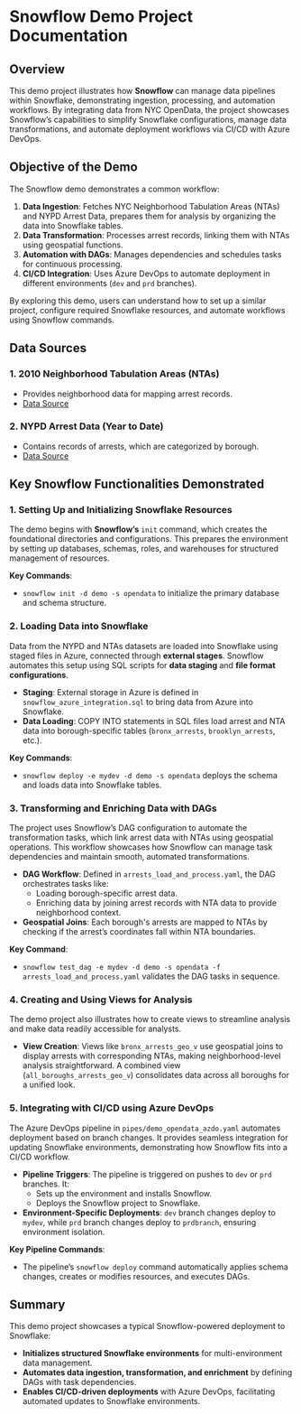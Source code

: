 # Snowflow Demo Project Documentation

## Overview

This demo project illustrates how **Snowflow** can manage data pipelines within Snowflake, demonstrating ingestion, processing, and automation workflows. By integrating data from NYC OpenData, the project showcases Snowflow’s capabilities to simplify Snowflake configurations, manage data transformations, and automate deployment workflows via CI/CD with Azure DevOps.

## Objective of the Demo

The Snowflow demo demonstrates a common workflow:

1. **Data Ingestion**: Fetches NYC Neighborhood Tabulation Areas (NTAs) and NYPD Arrest Data, prepares them for analysis by organizing the data into Snowflake tables.
2. **Data Transformation**: Processes arrest records, linking them with NTAs using geospatial functions.
3. **Automation with DAGs**: Manages dependencies and schedules tasks for continuous processing.
4. **CI/CD Integration**: Uses Azure DevOps to automate deployment in different environments (`dev` and `prd` branches).

By exploring this demo, users can understand how to set up a similar project, configure required Snowflake resources, and automate workflows using Snowflow commands.

## Data Sources

### 1. 2010 Neighborhood Tabulation Areas (NTAs)
- Provides neighborhood data for mapping arrest records.
- [Data Source](https://data.cityofnewyork.us/City-Government/2010-Neighborhood-Tabulation-Areas-NTAs-/cpf4-rkhq)

### 2. NYPD Arrest Data (Year to Date)
- Contains records of arrests, which are categorized by borough.
- [Data Source](https://data.cityofnewyork.us/Public-Safety/NYPD-Arrest-Data-Year-to-Date-/uip8-fykc/about_data)

## Key Snowflow Functionalities Demonstrated

### 1. **Setting Up and Initializing Snowflake Resources**

The demo begins with **Snowflow’s** `init` command, which creates the foundational directories and configurations. This prepares the environment by setting up databases, schemas, roles, and warehouses for structured management of resources.

**Key Commands**:
- `snowflow init -d demo -s opendata` to initialize the primary database and schema structure.
  
### 2. **Loading Data into Snowflake**

Data from the NYPD and NTAs datasets are loaded into Snowflake using staged files in Azure, connected through **external stages**. Snowflow automates this setup using SQL scripts for **data staging** and **file format configurations**.

- **Staging**: External storage in Azure is defined in `snowflow_azure_integration.sql` to bring data from Azure into Snowflake.
- **Data Loading**: COPY INTO statements in SQL files load arrest and NTA data into borough-specific tables (`bronx_arrests`, `brooklyn_arrests`, etc.).

**Key Commands**:
- `snowflow deploy -e mydev -d demo -s opendata` deploys the schema and loads data into Snowflake tables.
  
### 3. **Transforming and Enriching Data with DAGs**

The project uses Snowflow’s DAG configuration to automate the transformation tasks, which link arrest data with NTAs using geospatial operations. This workflow showcases how Snowflow can manage task dependencies and maintain smooth, automated transformations.

- **DAG Workflow**: Defined in `arrests_load_and_process.yaml`, the DAG orchestrates tasks like:
  - Loading borough-specific arrest data.
  - Enriching data by joining arrest records with NTA data to provide neighborhood context.
- **Geospatial Joins**: Each borough's arrests are mapped to NTAs by checking if the arrest’s coordinates fall within NTA boundaries.

**Key Command**:
- `snowflow test_dag -e mydev -d demo -s opendata -f arrests_load_and_process.yaml` validates the DAG tasks in sequence.

### 4. **Creating and Using Views for Analysis**

The demo project also illustrates how to create views to streamline analysis and make data readily accessible for analysts.

- **View Creation**: Views like `bronx_arrests_geo_v` use geospatial joins to display arrests with corresponding NTAs, making neighborhood-level analysis straightforward. A combined view (`all_boroughs_arrests_geo_v`) consolidates data across all boroughs for a unified look.

### 5. **Integrating with CI/CD using Azure DevOps**

The Azure DevOps pipeline in `pipes/demo_opendata_azdo.yaml` automates deployment based on branch changes. It provides seamless integration for updating Snowflake environments, demonstrating how Snowflow fits into a CI/CD workflow.

- **Pipeline Triggers**: The pipeline is triggered on pushes to `dev` or `prd` branches. It:
  - Sets up the environment and installs Snowflow.
  - Deploys the Snowflow project to Snowflake.
- **Environment-Specific Deployments**: `dev` branch changes deploy to `mydev`, while `prd` branch changes deploy to `prdbranch`, ensuring environment isolation.

**Key Pipeline Commands**:
- The pipeline’s `snowflow deploy` command automatically applies schema changes, creates or modifies resources, and executes DAGs.

## Summary

This demo project showcases a typical Snowflow-powered deployment to Snowflake:

- **Initializes structured Snowflake environments** for multi-environment data management.
- **Automates data ingestion, transformation, and enrichment** by defining DAGs with task dependencies.
- **Enables CI/CD-driven deployments** with Azure DevOps, facilitating automated updates to Snowflake environments.